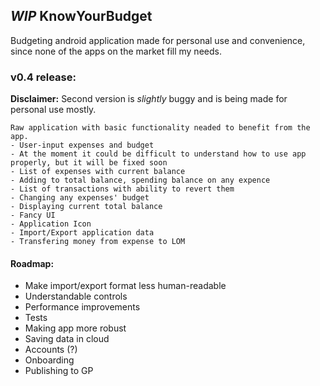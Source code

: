 ## _WIP_ KnowYourBudget
Budgeting android application made for personal use and convenience, since none of the apps on the market fill my needs.

### __v0.4 release:__
__Disclaimer:__ Second version is _slightly_ buggy and is being made for personal use mostly.
```
Raw application with basic functionality neaded to benefit from the app.
- User-input expenses and budget
- At the moment it could be difficult to understand how to use app properly, but it will be fixed soon
- List of expenses with current balance
- Adding to total balance, spending balance on any expence
- List of transactions with ability to revert them
- Changing any expenses' budget
- Displaying current total balance 
- Fancy UI
- Application Icon
- Import/Export application data
- Transfering money from expense to LOM
```


#### Roadmap:
- Make import/export format less human-readable
- Understandable controls
- Performance improvements
- Tests
- Making app more robust
- Saving data in cloud
- Accounts (?)
- Onboarding
- Publishing to GP



